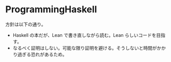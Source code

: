 # ProgrammingHaskell

方針は以下の通り。

* Haskell の本だが、Lean で書き直しながら読む。Lean らしいコードを目指す。
* なるべく証明はしない。可能な限り証明を避ける。そうしないと時間がかかり過ぎる恐れがあるため。